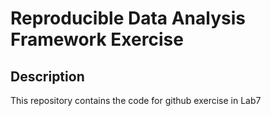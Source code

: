 Reproducible Data Analysis Framework Exercise
================

## Description

This repository contains the code for github exercise in Lab7
